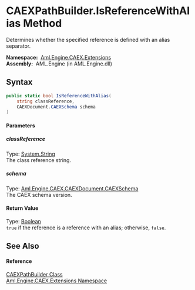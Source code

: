 CAEXPathBuilder.IsReferenceWithAlias Method
===========================================
Determines whether the specified reference is defined with an alias separator.

  **Namespace:**  [Aml.Engine.CAEX.Extensions][1]  
  **Assembly:**  AML.Engine (in AML.Engine.dll)

Syntax
------

```csharp
public static bool IsReferenceWithAlias(
	string classReference,
	CAEXDocument.CAEXSchema schema
)
```

#### Parameters

##### *classReference*
Type: [System.String][2]  
The class reference string.

##### *schema*
Type: [Aml.Engine.CAEX.CAEXDocument.CAEXSchema][3]  
The CAEX schema version.

#### Return Value
Type: [Boolean][4]  
`true` if the reference is a reference with an alias; otherwise, `false`. 

See Also
--------

#### Reference
[CAEXPathBuilder Class][5]  
[Aml.Engine.CAEX.Extensions Namespace][1]  

[1]: ../README.md
[2]: https://docs.microsoft.com/dotnet/api/system.string
[3]: ../../Aml.Engine.CAEX/CAEXDocument_CAEXSchema/README.md
[4]: https://docs.microsoft.com/dotnet/api/system.boolean
[5]: README.md
[6]: https://www.automationml.org
[7]: ../../icons/logoShade.png
